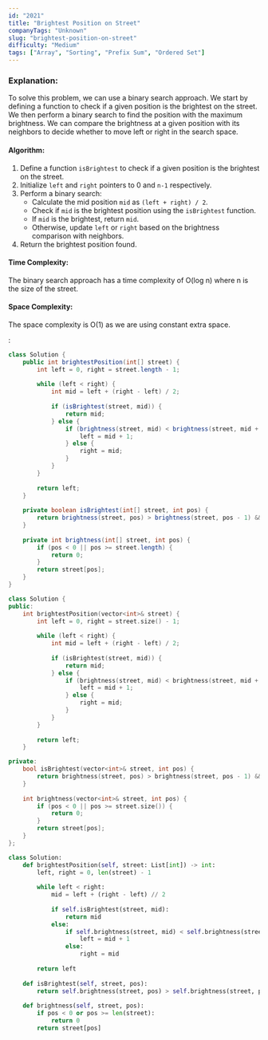 ```yaml
---
id: "2021"
title: "Brightest Position on Street"
companyTags: "Unknown"
slug: "brightest-position-on-street"
difficulty: "Medium"
tags: ["Array", "Sorting", "Prefix Sum", "Ordered Set"]
---
```


### Explanation:
To solve this problem, we can use a binary search approach. We start by defining a function to check if a given position is the brightest on the street. We then perform a binary search to find the position with the maximum brightness. We can compare the brightness at a given position with its neighbors to decide whether to move left or right in the search space.

#### Algorithm:
1. Define a function `isBrightest` to check if a given position is the brightest on the street.
2. Initialize `left` and `right` pointers to 0 and `n-1` respectively.
3. Perform a binary search:
   - Calculate the mid position `mid` as `(left + right) / 2`.
   - Check if `mid` is the brightest position using the `isBrightest` function.
   - If `mid` is the brightest, return `mid`.
   - Otherwise, update `left` or `right` based on the brightness comparison with neighbors.
4. Return the brightest position found.

#### Time Complexity:
The binary search approach has a time complexity of O(log n) where n is the size of the street.

#### Space Complexity:
The space complexity is O(1) as we are using constant extra space.

:

```java
class Solution {
    public int brightestPosition(int[] street) {
        int left = 0, right = street.length - 1;
        
        while (left < right) {
            int mid = left + (right - left) / 2;
            
            if (isBrightest(street, mid)) {
                return mid;
            } else {
                if (brightness(street, mid) < brightness(street, mid + 1)) {
                    left = mid + 1;
                } else {
                    right = mid;
                }
            }
        }
        
        return left;
    }
    
    private boolean isBrightest(int[] street, int pos) {
        return brightness(street, pos) > brightness(street, pos - 1) && brightness(street, pos) > brightness(street, pos + 1);
    }
    
    private int brightness(int[] street, int pos) {
        if (pos < 0 || pos >= street.length) {
            return 0;
        }
        return street[pos];
    }
}
```

```cpp
class Solution {
public:
    int brightestPosition(vector<int>& street) {
        int left = 0, right = street.size() - 1;
        
        while (left < right) {
            int mid = left + (right - left) / 2;
            
            if (isBrightest(street, mid)) {
                return mid;
            } else {
                if (brightness(street, mid) < brightness(street, mid + 1)) {
                    left = mid + 1;
                } else {
                    right = mid;
                }
            }
        }
        
        return left;
    }

private:
    bool isBrightest(vector<int>& street, int pos) {
        return brightness(street, pos) > brightness(street, pos - 1) && brightness(street, pos) > brightness(street, pos + 1);
    }
    
    int brightness(vector<int>& street, int pos) {
        if (pos < 0 || pos >= street.size()) {
            return 0;
        }
        return street[pos];
    }
};
```

```python
class Solution:
    def brightestPosition(self, street: List[int]) -> int:
        left, right = 0, len(street) - 1
        
        while left < right:
            mid = left + (right - left) // 2
            
            if self.isBrightest(street, mid):
                return mid
            else:
                if self.brightness(street, mid) < self.brightness(street, mid + 1):
                    left = mid + 1
                else:
                    right = mid
        
        return left
    
    def isBrightest(self, street, pos):
        return self.brightness(street, pos) > self.brightness(street, pos - 1) and self.brightness(street, pos) > self.brightness(street, pos + 1)
    
    def brightness(self, street, pos):
        if pos < 0 or pos >= len(street):
            return 0
        return street[pos]
```